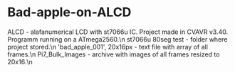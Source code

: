 # Bad-apple-on-ALCD
ALCD - alafanumerical LCD with st7066u IC.
Project made in CVAVR v3.40.
Programm running on a ATmega2560.\n
st7066u 80seg test - folder where project stored.\n
'bad_apple_001', 20x16px - text file with array of all frames.\n
Pi7_Bulk_Images - archive with images of all frames resized to 20x16.\n

